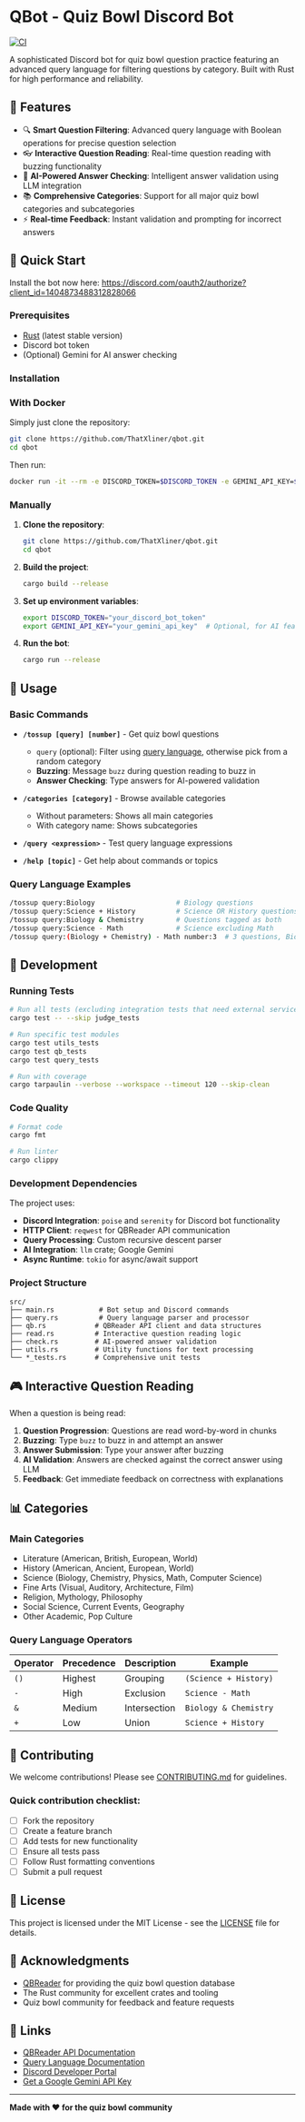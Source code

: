 # QBot - Quiz Bowl Discord Bot

[![CI](https://github.com/ThatXliner/qbot/actions/workflows/ci.yml/badge.svg)](https://github.com/ThatXliner/qbot/actions/workflows/ci.yml)

A sophisticated Discord bot for quiz bowl question practice featuring an advanced query language for filtering questions by category. Built with Rust for high performance and reliability.

## 🎯 Features

- 🔍 **Smart Question Filtering**: Advanced query language with Boolean operations for precise question selection
- 👓 **Interactive Question Reading**: Real-time question reading with buzzing functionality
- 🧠 **AI-Powered Answer Checking**: Intelligent answer validation using LLM integration
- 📚 **Comprehensive Categories**: Support for all major quiz bowl categories and subcategories
- :zap: **Real-time Feedback**: Instant validation and prompting for incorrect answers
<!-- - **Multiple Question Support**: Read 1-10 questions in sequence with automatic transitions-->

## 🚀 Quick Start

Install the bot now here: https://discord.com/oauth2/authorize?client_id=1404873488312828066

### Prerequisites

- [Rust](https://rustup.rs/) (latest stable version)
- Discord bot token
- (Optional) Gemini for AI answer checking

### Installation

### With Docker

Simply just clone the repository:

```bash
git clone https://github.com/ThatXliner/qbot.git
cd qbot
```

Then run:
```bash
docker run -it --rm -e DISCORD_TOKEN=$DISCORD_TOKEN -e GEMINI_API_KEY=$GEMINI_API_KEY ghcr.io/thatxliner/qbot:main
```

### Manually
1. **Clone the repository**:
   ```bash
   git clone https://github.com/ThatXliner/qbot.git
   cd qbot
   ```

2. **Build the project**:
   ```bash
   cargo build --release
   ```

3. **Set up environment variables**:
   ```bash
   export DISCORD_TOKEN="your_discord_bot_token"
   export GEMINI_API_KEY="your_gemini_api_key"  # Optional, for AI features
   ```

4. **Run the bot**:
   ```bash
   cargo run --release
   ```

## 📖 Usage

### Basic Commands

- **`/tossup [query] [number]`** - Get quiz bowl questions
  - `query` (optional): Filter using [query language](#query-language-operators), otherwise pick from a random category
  - **Buzzing**: Message `buzz` during question reading to buzz in
  - **Answer Checking**: Type answers for AI-powered validation

- **`/categories [category]`** - Browse available categories
  - Without parameters: Shows all main categories
  - With category name: Shows subcategories

- **`/query <expression>`** - Test query language expressions

- **`/help [topic]`** - Get help about commands or topics

### Query Language Examples

```bash
/tossup query:Biology                    # Biology questions
/tossup query:Science + History          # Science OR History questions
/tossup query:Biology & Chemistry        # Questions tagged as both
/tossup query:Science - Math             # Science excluding Math
/tossup query:(Biology + Chemistry) - Math number:3  # 3 questions, Biology or Chemistry but no Math
```

## 🔧 Development

### Running Tests

```bash
# Run all tests (excluding integration tests that need external services)
cargo test -- --skip judge_tests

# Run specific test modules
cargo test utils_tests
cargo test qb_tests
cargo test query_tests

# Run with coverage
cargo tarpaulin --verbose --workspace --timeout 120 --skip-clean
```

### Code Quality

```bash
# Format code
cargo fmt

# Run linter
cargo clippy
```

### Development Dependencies

The project uses:
- **Discord Integration**: `poise` and `serenity` for Discord bot functionality
- **HTTP Client**: `reqwest` for QBReader API communication
- **Query Processing**: Custom recursive descent parser
- **AI Integration**: `llm` crate; Google Gemini
- **Async Runtime**: `tokio` for async/await support

### Project Structure

```
src/
├── main.rs           # Bot setup and Discord commands
├── query.rs          # Query language parser and processor
├── qb.rs            # QBReader API client and data structures
├── read.rs          # Interactive question reading logic
├── check.rs         # AI-powered answer validation
├── utils.rs         # Utility functions for text processing
└── *_tests.rs       # Comprehensive unit tests
```

## 🎮 Interactive Question Reading

When a question is being read:

1. **Question Progression**: Questions are read word-by-word in chunks
2. **Buzzing**: Type `buzz` to buzz in and attempt an answer
3. **Answer Submission**: Type your answer after buzzing
4. **AI Validation**: Answers are checked against the correct answer using LLM
5. **Feedback**: Get immediate feedback on correctness with explanations

## 📊 Categories

### Main Categories
- Literature (American, British, European, World)
- History (American, Ancient, European, World)
- Science (Biology, Chemistry, Physics, Math, Computer Science)
- Fine Arts (Visual, Auditory, Architecture, Film)
- Religion, Mythology, Philosophy
- Social Science, Current Events, Geography
- Other Academic, Pop Culture

### Query Language Operators

| Operator | Precedence | Description | Example |
|----------|------------|-------------|---------|
| `()`     | Highest    | Grouping    | `(Science + History)` |
| `-`      | High       | Exclusion   | `Science - Math` |
| `&`      | Medium     | Intersection| `Biology & Chemistry` |
| `+`      | Low        | Union       | `Science + History` |

## 🤝 Contributing

We welcome contributions! Please see [CONTRIBUTING.md](CONTRIBUTING.md) for guidelines.

### Quick contribution checklist:
- [ ] Fork the repository
- [ ] Create a feature branch
- [ ] Add tests for new functionality
- [ ] Ensure all tests pass
- [ ] Follow Rust formatting conventions
- [ ] Submit a pull request

## 📄 License

This project is licensed under the MIT License - see the [LICENSE](LICENSE) file for details.

## 🙏 Acknowledgments

- [QBReader](https://www.qbreader.org/) for providing the quiz bowl question database
- The Rust community for excellent crates and tooling
- Quiz bowl community for feedback and feature requests

## 🔗 Links

- [QBReader API Documentation](https://www.qbreader.org/api-docs)
- [Query Language Documentation](QUERY_LANGUAGE.md)
- [Discord Developer Portal](https://discord.com/developers/applications)
- [Get a Google Gemini API Key](https://ai.google.dev/gemini-api/docs/api-key)

---

**Made with ❤️ for the quiz bowl community**
